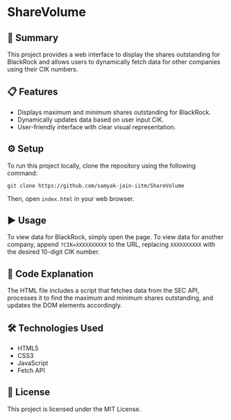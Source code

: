 # ShareVolume<br>
## 📖 Summary<br>
This project provides a web interface to display the shares outstanding for BlackRock and allows users to dynamically fetch data for other companies using their CIK numbers.<br>
## 📋 Features<br>
- Displays maximum and minimum shares outstanding for BlackRock.<br>
- Dynamically updates data based on user input CIK.<br>
- User-friendly interface with clear visual representation.<br>
## ⚙️ Setup<br>
To run this project locally, clone the repository using the following command:<br>
```
git clone https://github.com/samyak-jain-iitm/ShareVolume
```
Then, open `index.html` in your web browser.<br>
## ▶️ Usage<br>
To view data for BlackRock, simply open the page. To view data for another company, append `?CIK=XXXXXXXXXX` to the URL, replacing `XXXXXXXXXX` with the desired 10-digit CIK number.<br>
## 📝 Code Explanation<br>
The HTML file includes a script that fetches data from the SEC API, processes it to find the maximum and minimum shares outstanding, and updates the DOM elements accordingly.<br>
## 🛠️ Technologies Used<br>
- HTML5<br>
- CSS3<br>
- JavaScript<br>
- Fetch API<br>
## 📜 License<br>
This project is licensed under the MIT License.